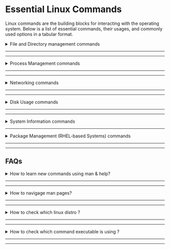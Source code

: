 # Essential Linux Commands

Linux commands are the building blocks for interacting with the operating system. Below is a list of essential commands, their usages, and commonly used options in a tabular format.



<details>
<summary>File and Directory management commands </summary>

## File and Directory Management

| Command | Description                            | Common Options/Examples                                                   |
| ------- | -------------------------------------- | ------------------------------------------------------------------------- |
| `ls`    | Lists the contents of a directory.     | `-l` (long format), `-a` (show hidden files), `-h` (human-readable sizes) |
| `cd`    | Changes the current directory.         | `cd /home/user`                                                           |
| `pwd`   | Prints the current working directory.  |                                                                           |
| `mkdir` | Creates a new directory.               | `-p` (create parent directories as needed)                                |
| `rm`    | Removes files or directories.          | `-r` (recursive), `-f` (force removal)                                    |
| `cp`    | Copies files or directories.           | `-r` (recursive), `-i` (prompt before overwrite)                          |
| `mv`    | Moves or renames files or directories. | `-i` (prompt before overwrite)                                            |

## File Viewing and Editing

| Command | Description                               | Common Options/Examples  |
| ------- | ----------------------------------------- | ------------------------ |
| `cat`   | Concatenates and displays file contents.  |                          |
| `less`  | Views file contents one screen at a time. | `-N` (show line numbers) |
| `nano`  | Opens a simple text editor.               |                          |
| `vim`   | Opens the Vim text editor.                |                          |

## File Permissions and Ownership

| Command | Description               | Common Options/Examples                                      |
| ------- | ------------------------- | ------------------------------------------------------------ |
| `chmod` | Changes file permissions. | `+x` (add execute permission), `-r` (remove read permission) |
| `chown` | Changes file ownership.   | `user:group` (specify new owner and group)                   |


</details>

---
---

<details>

<summary>Process Management commands </summary>

## Process Management

| Command | Description                                   | Common Options/Examples     |
| ------- | --------------------------------------------- | --------------------------- |
| `ps`    | Displays information about running processes. | `-aux` (show all processes) |
| `top`   | Displays real-time system resource usage.     |                             |
| `kill`  | Terminates a process by its PID.              |                             |

</details>

---
---


<details>

<summary>Networking commands </summary>

## Networking

| Command | Description                           | Common Options/Examples                                  |
| ------- | ------------------------------------- | -------------------------------------------------------- |
| `ping`  | Tests network connectivity to a host. |                                                          |
| `curl`  | Transfers data from or to a server.   | `-O` (save file with same name), `-L` (follow redirects) |
| `wget`  | Downloads files from the web.         | `-c` (resume downloads)                                  |

</details>

---
---

<details>

<summary>Disk Usage commands </summary>

## Disk Usage

| Command | Description                      | Common Options/Examples               |
| ------- | -------------------------------- | ------------------------------------- |
| `df`    | Displays disk space usage.       | `-h` (human-readable format)          |
| `du`    | Displays directory or file size. | `-h` (human-readable), `-s` (summary) |

</details>

---
---

<details>

<summary>System Information commands </summary>

## System Information

| Command    | Description                           | Common Options/Examples |
| ---------- | ------------------------------------- | ----------------------- |
| `uname`    | Displays system information.          | `-a` (show all details) |
| `uptime`   | Displays system uptime.               |                         |
| `whoami`   | Displays the current user.            |                         |
| `hostname` | Displays or sets the system hostname. |                         |

</details>


---

<details>

<summary>Package Management (RHEL-based Systems) commands </summary>


## Package Management (RHEL-based Systems):

- ``dnf`` is replacement for ``yum``

| Command                 | Description                                          | Common Options/Examples                |
| ----------------------- | ---------------------------------------------------- | -------------------------------------- |
| `yum update`            | Updates all packages to the latest version.          | `yum update -y` (auto-confirm updates) |
| `yum install <package>` | Installs a specific package.                         | `yum install httpd`                    |
| `yum remove <package>`  | Removes a specific package.                          | `yum remove httpd`                     |
| `yum search <keyword>`  | Searches for a package by keyword.                   | `yum search nginx`                     |
| `yum list installed`    | Lists all installed packages.                        |                                        |
| `yum clean all`         | Cleans up cached data.                               |                                        |
| `dnf update`            | Updates all packages (modern replacement for `yum`). | `dnf update -y` (auto-confirm updates) |
| `dnf install <package>` | Installs a specific package.                         | `dnf install vim`                      |
| `dnf remove <package>`  | Removes a specific package.                          | `dnf remove vim`                       |
| `dnf search <keyword>`  | Searches for a package by keyword.                   | `dnf search git`                       |
| `dnf list installed`    | Lists all installed packages.                        |                                        |
| `dnf clean all`         | Cleans up cached data.                               |                                        |

</details>

---
---

## FAQs

<details>
<summary>How to learn new commands using man & help? </summary>


## Learning New Commands

Learning new Linux commands is essential for mastering the operating system. Here are some tips and examples to help you explore and understand commands on your own.

| Method               | Description                              | Example                                  |
| -------------------- | ---------------------------------------- | ---------------------------------------- |
| `man <command>`      | Opens the manual page for a command.     | `man ls` (shows the manual for `ls`)     |
| `<command> --help`   | Displays a summary of options and usage. | `ls --help` (lists options for `ls`)     |
| Online Documentation | Search for official or community guides. | Search "Linux ls command options" online |
| Experimentation      | Try the command with different options.  | `ls -l`, `ls -a`, `ls -lh`               |

### Using `man` Pages
The `man` command is used to access the manual pages for any Linux command. It provides detailed information about the command, its options, and usage.

#### Example: `ls` Command
1. Open the manual page for `ls`:
   ```bash
   man ls
   ```
2. Navigate using the arrow keys.
3. Press `q` to exit the manual.

#### How to navigage man pages?

### Using `--help`
Most Linux commands support the `--help` option, which provides a quick summary of the command's usage and options.

#### Example: `ls` Command
1. Run the following command:
   ```bash
   ls --help
   ```
2. Review the output to see available options, such as:
   - `-l`: Long listing format.
   - `-a`: Show hidden files.
   - `-h`: Human-readable file sizes.

By combining these methods, you can quickly learn and master new Linux commands.

</details>

---
---

<details>
<summary>How to navigage man pages? </summary>

![navigate_man_pages](./images/navigate_man_pages.png)

</details>

---
---

<details>
<summary> How to check which linux distro ?</summary>

| Command               | Description                                                                              |
| --------------------- | ---------------------------------------------------------------------------------------- |
| `cat /etc/os-release` | This file provides detailed information about the operating system.                      |
| `lsb_release -a`      | The lsb_release command displays Linux Standard Base (LSB) information about the system. |
| `hostnamectl`         | This command provides information about the system's hostname and operating system.      |
 
</details>


---
---

<details>
<summary> How to check which command executable is using ?</summary>

- `which` cmd used to locate a command's binary in the path.
- it display full path to command
- `which ls`
  
  ![which_cmd](./images/which_cmd.png)
</details>

---
---

